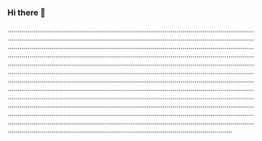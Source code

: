 ### Hi there 👋

.................................................................................................................................................................................................................................................................................................................................................................................................................................................................................................................................................................................................................................................................................................................................................................................................................................................................................................................................................................................................................................................................................................................................................................................................................................................................................................................................................................................................................................................................................................................................................................................................................................................................